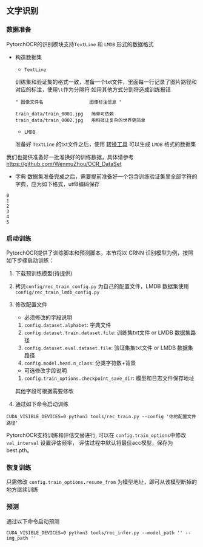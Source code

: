## 文字识别

### 数据准备

PytorchOCR的识别模块支持`TextLine` 和 `LMDB` 形式的数据格式

* 构造数据集
    *  `TextLine`
    
    训练集和验证集的格式一致，准备一个txt文件，里面每一行记录了图片路径和对应的标注，使用`\t`作为分隔符
    如用其他方式分割将造成训练报错
    
    ```shell script
    " 图像文件名                 图像标注信息 "
    
    train_data/train_0001.jpg   简单可依赖
    train_data/train_0002.jpg   用科技让复杂的世界更简单
    ```
  
    * `LMDB`
    
    准备好 `TextLine` 的txt文件之后，使用 [转换工具](../tools/create_rec_lmdb_dataset.py) 可以生成 `LMDB` 格式的数据集

我们也提供准备好一批准换好的训练数据，具体请参考 https://github.com/WenmuZhou/OCR_DataSet
    
* 字典
数据集准备完成之后，需要提前准备好一个包含训练验证集里全部字符的字典，应为如下格式，utf8编码保存
```shell script
0
1
2
3
4
5
```

### 启动训练
PytorchOCR提供了训练脚本和预测脚本，本节将以 CRNN 识别模型为例，按照如下步骤启动训练：
1. 下载预训练模型(待提供)
2. 拷贝`config/rec_train_config.py` 为自己的配置文件，LMDB 数据集使用 `config/rec_train_lmdb_config.py`
3. 修改配置文件
    * 必须修改的字段说明
     1. `config.dataset.alphabet`: 字典文件
     2. `config.dataset.train.dataset.file`: 训练集txt文件 or LMDB 数据集路径
     3. `config.dataset.eval.dataset.file`: 验证集集txt文件 or LMDB 数据集路径
     4. `config.model.head.n_class`: 分类字符数+背景
    
    * 可选修改字段说明
    1. `config.train_options.checkpoint_save_dir`: 模型和日志文件保存地址
    
    其他字段可根据需要修改
    
4. 通过如下命令启动训练
```shell script
CUDA_VISIBLE_DEVICES=0 python3 tools/rec_train.py --config '你的配置文件路径'
```

PytorchOCR支持训练和评估交替进行, 可以在 `config.train_options`中修改 `val_interval` 设置评估频率，
评估过程中默认将最佳acc模型，保存为 best.pth。

### 恢复训练
只需修改 `config.train_options.resume_from` 为模型地址，即可从该模型断掉的地方继续训练

### 预测
通过以下命令启动预测
```shell script
CUDA_VISIBLE_DEVICES=0 python3 tools/rec_infer.py --model_path '' --img_path ''
```
